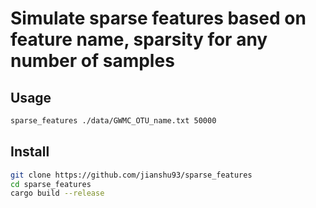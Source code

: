 # Simulate sparse features based on feature name, sparsity for any number of samples

## Usage
```bash
sparse_features ./data/GWMC_OTU_name.txt 50000 
```

## Install
```bash
git clone https://github.com/jianshu93/sparse_features
cd sparse_features
cargo build --release
```
